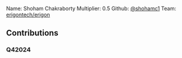Name: Shoham Chakraborty
Multiplier: 0.5
Github: [@shohamc1](https://github.com/shohamc1)
Team: [erigontech/erigon](https://github.com/erigontech/erigon/pulls?q=author%3Ashohamc1)

## Contributions
### Q42024
